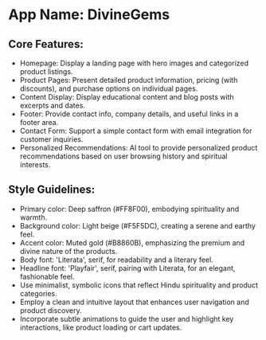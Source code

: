 # **App Name**: DivineGems

## Core Features:

- Homepage: Display a landing page with hero images and categorized product listings.
- Product Pages: Present detailed product information, pricing (with discounts), and purchase options on individual pages.
- Content Display: Display educational content and blog posts with excerpts and dates.
- Footer: Provide contact info, company details, and useful links in a footer area.
- Contact Form: Support a simple contact form with email integration for customer inquiries.
- Personalized Recommendations: AI tool to provide personalized product recommendations based on user browsing history and spiritual interests.

## Style Guidelines:

- Primary color: Deep saffron (#FF8F00), embodying spirituality and warmth.
- Background color: Light beige (#F5F5DC), creating a serene and earthy feel.
- Accent color: Muted gold (#B8860B), emphasizing the premium and divine nature of the products.
- Body font: 'Literata', serif, for readability and a literary feel.
- Headline font: 'Playfair', serif, pairing with Literata, for an elegant, fashionable feel.
- Use minimalist, symbolic icons that reflect Hindu spirituality and product categories.
- Employ a clean and intuitive layout that enhances user navigation and product discovery.
- Incorporate subtle animations to guide the user and highlight key interactions, like product loading or cart updates.
